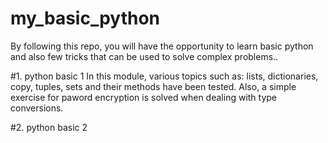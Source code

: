 # my_basic_python
By following this repo, you will have the opportunity to learn basic python and also few tricks that can be used to solve complex problems..

#1. python basic 1
In this module, various topics such as: lists, dictionaries, copy, tuples, sets and their methods have been tested. Also, a simple exercise for paword encryption is solved when dealing with type conversions.

#2. python basic 2

